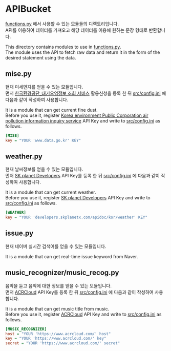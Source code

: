 # APIBucket
[functions.py](https://github.com/CNUPiedPiper/HARU/blob/master/src/functions.py) 에서 사용할 수 있는 모듈들의 디렉토리입니다. <br>
API를 이용하여 데이터를 가져오고 해당 데이터를 이용해 원하는 문장 형태로 반환합니다. 

This directory contains modules to use in [functions.py](https://github.com/CNUPiedPiper/HARU/blob/master/src/functions.py).<br>
The module uses the API to fetch raw data and return it in the form of the desired statement using the data.

## mise.py
현재 미세먼지를 얻을 수 있는 모듈입니다.<br>
먼저 [한국환경공단_대기오염정보 조회 서비스](https://www.data.go.kr/dataset/15000581/openapi.do) 활용신청을 등록 한 뒤
[src/config.ini](https://github.com/CNUPiedPiper/HARU/blob/master/src/config.ini) 에 다음과 같이 작성하여 사용합니다.

It is a module that can get current fine dust.<br>
Before you use it, register [Korea environment Public Corporation air pollution information inquiry service](https://www.data.go.kr/dataset/15000581/openapi.do) API Key and write to [src/config.ini](https://github.com/CNUPiedPiper/HARU/blob/master/src/config.ini) as follows.
``` ini
[MISE]
key = "YOUR 'www.data.go.kr' KEY" 
```


## weather.py
현재 날씨정보를 얻을 수 있는 모듈입니다.<br>
먼저 [SK planet Developers](https://developers.skplanetx.com/apidoc/kor/weather/) API Key를 등록 한 뒤 [src/config.ini](https://github.com/CNUPiedPiper/HARU/blob/master/src/config.ini) 에 다음과 같이 작성하여 사용합니다.

It is a module that can get current weather.<br> 
Before you use it, register [SK planet Developers](https://developers.skplanetx.com/apidoc/kor/weather/) API Key and write to [src/config.ini](https://github.com/CNUPiedPiper/HARU/blob/master/src/config.ini) as follows.
``` ini
[WEATHER]
key = "YOUR 'developers.skplanetx.com/apidoc/kor/weather' KEY"
```


## issue.py
현재 네이버 실시간 검색어를 얻을 수 있는 모듈입니다. 

It is a module that can get real-time issue keyword from Naver.


## music_recognizer/music_recog.py
음악을 듣고 음악에 대한 정보를 얻을 수 있는 모듈입니다.<br>
먼저 [ACRCloud](https://www.acrcloud.com/) API Key를 등록 한 뒤 [src/config.ini](https://github.com/CNUPiedPiper/HARU/blob/master/src/config.ini) 에 다음과 같이 작성하여 사용합니다.

It is a module that can get music title from music.<br>
Before you use it, register [ACRCloud](https://www.acrcloud.com/) API Key and write to [src/config.ini](https://github.com/CNUPiedPiper/HARU/blob/master/src/config.ini) as follows.
``` ini
[MUSIC_RECOGNIZER]
host = "YOUR 'https://www.acrcloud.com/' host"
key = "YOUR 'https://www.acrcloud.com/' key"
secret = "YOUR 'https://www.acrcloud.com/' secret"
```
